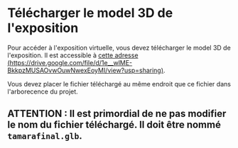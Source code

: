 # Télécharger le model 3D de l'exposition

Pour accéder à l'exposition virtuelle, vous devez télécharger le model 3D de l'exposition.
Il est accessible à [cette adresse (https://drive.google.com/file/d/1e__wlME-BkkpzMUSAOvwOuwNwexEoyMI/view?usp=sharing)](https://drive.google.com/file/d/1e__wlME-BkkpzMUSAOvwOuwNwexEoyMI/view?usp=sharing).

Vous devez placer le fichier téléchargé au même endroit que ce fichier dans l'arborecence du projet.

## ATTENTION : Il est primordial de ne pas modifier le nom du fichier téléchargé. Il doit être nommé `tamarafinal.glb`.

